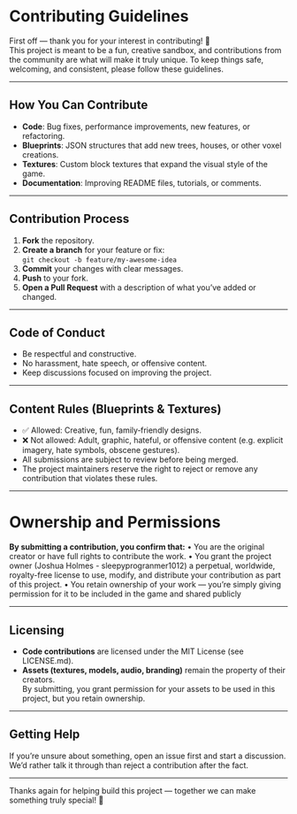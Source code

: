 # Contributing Guidelines

First off — thank you for your interest in contributing! 🎉  
This project is meant to be a fun, creative sandbox, and contributions from the community are what will make it truly unique. To keep things safe, welcoming, and consistent, please follow these guidelines.

---

## How You Can Contribute
- **Code**: Bug fixes, performance improvements, new features, or refactoring.
- **Blueprints**: JSON structures that add new trees, houses, or other voxel creations.
- **Textures**: Custom block textures that expand the visual style of the game.
- **Documentation**: Improving README files, tutorials, or comments.

---

## Contribution Process
1. **Fork** the repository.
2. **Create a branch** for your feature or fix:  
   `git checkout -b feature/my-awesome-idea`
3. **Commit** your changes with clear messages.
4. **Push** to your fork.
5. **Open a Pull Request** with a description of what you’ve added or changed.

---

## Code of Conduct
- Be respectful and constructive.
- No harassment, hate speech, or offensive content.
- Keep discussions focused on improving the project.

---

## Content Rules (Blueprints & Textures)
- ✅ Allowed: Creative, fun, family‑friendly designs.
- ❌ Not allowed: Adult, graphic, hateful, or offensive content (e.g. explicit imagery, hate symbols, obscene gestures).
- All submissions are subject to review before being merged.
- The project maintainers reserve the right to reject or remove any contribution that violates these rules.

---

# Ownership and Permissions

**By submitting a contribution, you confirm that:**
	•	You are the original creator or have full rights to contribute the work.
	•	You grant the project owner (Joshua Holmes - sleepyprogranmer1012) a perpetual, worldwide, royalty-free license to use, modify, and distribute your contribution as part of this project.
	•	You retain ownership of your work — you’re simply giving permission for it to be included in the game and shared publicly

   ---

## Licensing
- **Code contributions** are licensed under the MIT License (see LICENSE.md).
- **Assets (textures, models, audio, branding)** remain the property of their creators.  
  By submitting, you grant permission for your assets to be used in this project, but you retain ownership.

---

## Getting Help
If you’re unsure about something, open an issue first and start a discussion. We’d rather talk it through than reject a contribution after the fact.

---

Thanks again for helping build this project — together we can make something truly special! 🚀
